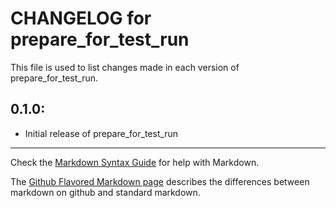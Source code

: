 # CHANGELOG for prepare_for_test_run

This file is used to list changes made in each version of prepare_for_test_run.

## 0.1.0:

* Initial release of prepare_for_test_run

- - -
Check the [Markdown Syntax Guide](http://daringfireball.net/projects/markdown/syntax) for help with Markdown.

The [Github Flavored Markdown page](http://github.github.com/github-flavored-markdown/) describes the differences between markdown on github and standard markdown.
